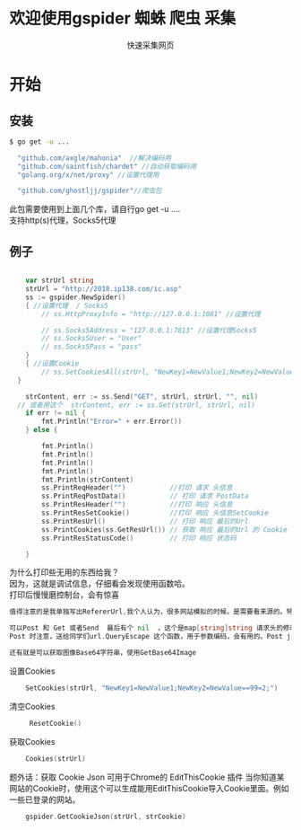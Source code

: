 
<p align="center"> 
  <h1> 欢迎使用gspider 蜘蛛 爬虫 采集</h1>
</p> 


<p align="center">快速采集网页</a></p>
 
开始
===============

## 安装
```sh
$ go get -u ...
```
```go
  "github.com/axgle/mahonia"  //解决编码用
  "github.com/saintfish/chardet" //自动获取编码用 
  "golang.org/x/net/proxy" //设置代理用

  "github.com/ghostljj/gspider"//爬虫包
```
此包需要使用到上面几个库，请自行go get -u .... <br/>
支持http(s)代理，Socks5代理 <br/> 




## 例子

```go

	var strUrl string
	strUrl = "http://2018.ip138.com/ic.asp"
	ss := gspider.NewSpider()
	{ //设置代理  / Socks5
		// ss.HttpProxyInfo = "http://127.0.0.1:1081" //设置代理

		// ss.Socks5Address = "127.0.0.1:7813" //设置代理Socks5
		// ss.Socks5User = "User"
		// ss.Socks5Pass = "pass"
	}
	{ //设置Cookie
		// ss.SetCookiesAll(strUrl, "NewKey1=NewValue1;NewKey2=NewValue==99=2;")
  }

	strContent, err := ss.Send("GET", strUrl, strUrl, "", nil)
  // 或者用这个	strContent, err := ss.Get(strUrl, strUrl, nil)
	if err != nil {
		fmt.Println("Error=" + err.Error())
	} else {

		fmt.Println()
		fmt.Println()
		fmt.Println()
		fmt.Println()
		fmt.Println(strContent)
		ss.PrintReqHeader("")           //打印 请求 头信息
		ss.PrintReqPostData()           // 打印 请求 PostData
		ss.PrintResHeader("")           //打印 响应 头信息
		ss.PrintResSetCookie()          //打印 响应 头信息SetCookie
		ss.PrintResUrl()                // 打印 响应 最后的Url
		ss.PrintCookies(ss.GetResUrl()) // 获取 响应 最后的Url 的 Cookie
		ss.PrintResStatusCode()         // 打印 响应 状态码

	}
```

为什么打印些无用的东西给我？<br/>
因为，这就是调试信息，仔细看会发现使用函数哈。<br/>
打印后慢慢磨控制台，会有惊喜<br/>

```go
值得注意的是我单独写出RefererUrl,我个人认为，很多网站模拟的时候。是需要看来源的。特别是高级爬虫的时候。麻烦点是麻烦点，安全稳妥。

可以Post 和 Get 或者Send  最后有个 nil  ，这个是map[string]string 请求头的修改，不修改就是nil
Post 时注意，送给同学们url.QueryEscape 这个函数，用于参数编码，会有用的。Post json请忽略

还有就是可以获取图像Base64字符串，使用GetBase64Image
```

设置Cookies
```go
    SetCookies(strUrl, "NewKey1=NewValue1;NewKey2=NewValue==99=2;")
```

清空Cookies
```go
     ResetCookie()
```
获取Cookies
```go
    Cookies(strUrl)
```


题外话：获取 Cookie Json
可用于Chrome的 EditThisCookie 插件
当你知道某网站的Cookie时，使用这个可以生成能用EditThisCookie导入Cookie里面。例如一些已登录的网站。
```go
    gspider.GetCookieJson(strUrl, strCookie)
```
